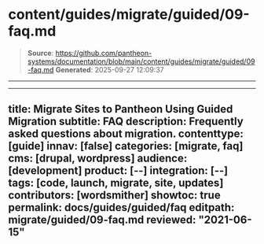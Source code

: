 # content/guides/migrate/guided/09-faq.md

> **Source**: https://github.com/pantheon-systems/documentation/blob/main/content/guides/migrate/guided/09-faq.md
> **Generated**: 2025-09-27 12:09:37

---

---
title: Migrate Sites to Pantheon Using Guided Migration
subtitle: FAQ
description: Frequently asked questions about migration.
contenttype: [guide]
innav: [false]
categories: [migrate, faq]
cms: [drupal, wordpress]
audience: [development]
product: [--]
integration: [--]
tags: [code, launch, migrate, site, updates]
contributors: [wordsmither]
showtoc: true
permalink: docs/guides/guided/faq
editpath: migrate/guided/09-faq.md
reviewed: "2021-06-15"
---

<Partial file="migrate/faq-general.md" />
<Partial file="migrate/faq-drupal.md" />
<Partial file="migrate/faq-wordpress.md" />
